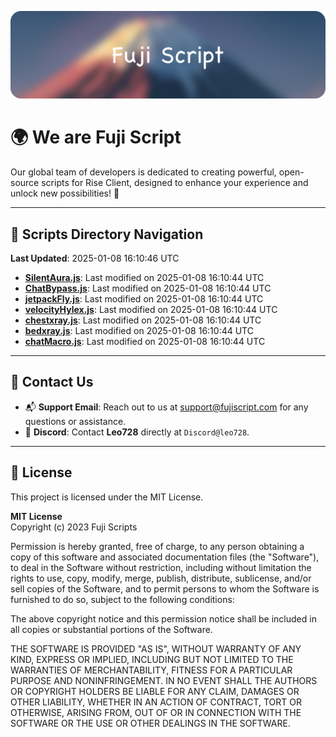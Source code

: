 ![Banner](.github/b.webp)

# 🌍 **We are Fuji Script**

Our global team of developers is dedicated to creating powerful, open-source scripts for Rise Client, designed to enhance your experience and unlock new possibilities! 🌟

---
<!-- SCRIPTS_NAVIGATION_START -->
## 📂 **Scripts Directory Navigation**

**Last Updated**: 2025-01-08 16:10:46 UTC

- **[SilentAura.js](scripts/SilentAura.js)**: Last modified on 2025-01-08 16:10:44 UTC
- **[ChatBypass.js](scripts/ChatBypass.js)**: Last modified on 2025-01-08 16:10:44 UTC
- **[jetpackFly.js](scripts/jetpackFly.js)**: Last modified on 2025-01-08 16:10:44 UTC
- **[velocityHylex.js](scripts/velocityHylex.js)**: Last modified on 2025-01-08 16:10:44 UTC
- **[chestxray.js](scripts/chestxray.js)**: Last modified on 2025-01-08 16:10:44 UTC
- **[bedxray.js](scripts/bedxray.js)**: Last modified on 2025-01-08 16:10:44 UTC
- **[chatMacro.js](scripts/chatMacro.js)**: Last modified on 2025-01-08 16:10:44 UTC

<!-- SCRIPTS_NAVIGATION_END -->

---

## 💬 **Contact Us**  
- 📬 **Support Email**: Reach out to us at [support@fujiscript.com](mailto:support@fujiscript.com) for any questions or assistance.  
- 💬 **Discord**: Contact **Leo728** directly at `Discord@leo728`.

---

## 📜 **License**

This project is licensed under the MIT License.  

**MIT License**  
Copyright (c) 2023 Fuji Scripts  

Permission is hereby granted, free of charge, to any person obtaining a copy of this software and associated documentation files (the "Software"), to deal in the Software without restriction, including without limitation the rights to use, copy, modify, merge, publish, distribute, sublicense, and/or sell copies of the Software, and to permit persons to whom the Software is furnished to do so, subject to the following conditions:  

The above copyright notice and this permission notice shall be included in all copies or substantial portions of the Software.  

THE SOFTWARE IS PROVIDED "AS IS", WITHOUT WARRANTY OF ANY KIND, EXPRESS OR IMPLIED, INCLUDING BUT NOT LIMITED TO THE WARRANTIES OF MERCHANTABILITY, FITNESS FOR A PARTICULAR PURPOSE AND NONINFRINGEMENT. IN NO EVENT SHALL THE AUTHORS OR COPYRIGHT HOLDERS BE LIABLE FOR ANY CLAIM, DAMAGES OR OTHER LIABILITY, WHETHER IN AN ACTION OF CONTRACT, TORT OR OTHERWISE, ARISING FROM, OUT OF OR IN CONNECTION WITH THE SOFTWARE OR THE USE OR OTHER DEALINGS IN THE SOFTWARE.  
